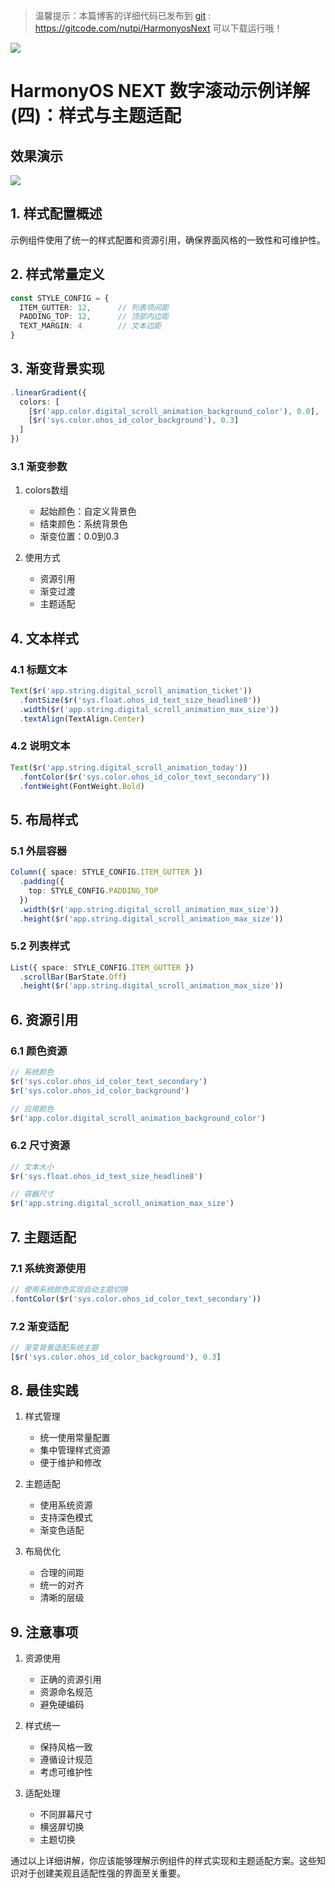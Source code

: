 > 温馨提示：本篇博客的详细代码已发布到 [git](https://gitcode.com/nutpi/HarmonyosNext) : https://gitcode.com/nutpi/HarmonyosNext 可以下载运行哦！

![](https://files.mdnice.com/user/47561/b1930a60-d029-44cd-be46-b19f6fb52846.png)

# HarmonyOS  NEXT 数字滚动示例详解(四)：样式与主题适配
## 效果演示

![](https://files.mdnice.com/user/47561/3c439d97-e02c-4488-be35-fd0735537c95.gif)
## 1. 样式配置概述

示例组件使用了统一的样式配置和资源引用，确保界面风格的一致性和可维护性。

## 2. 样式常量定义

```typescript
const STYLE_CONFIG = {
  ITEM_GUTTER: 12,      // 列表项间距
  PADDING_TOP: 12,      // 顶部内边距
  TEXT_MARGIN: 4        // 文本边距
}
```

## 3. 渐变背景实现

```typescript
.linearGradient({
  colors: [
    [$r('app.color.digital_scroll_animation_background_color'), 0.0],
    [$r('sys.color.ohos_id_color_background'), 0.3]
  ]
})
```

### 3.1 渐变参数

1. colors数组
   - 起始颜色：自定义背景色
   - 结束颜色：系统背景色
   - 渐变位置：0.0到0.3

2. 使用方式
   - 资源引用
   - 渐变过渡
   - 主题适配

## 4. 文本样式

### 4.1 标题文本

```typescript
Text($r('app.string.digital_scroll_animation_ticket'))
  .fontSize($r('sys.float.ohos_id_text_size_headline8'))
  .width($r('app.string.digital_scroll_animation_max_size'))
  .textAlign(TextAlign.Center)
```

### 4.2 说明文本

```typescript
Text($r('app.string.digital_scroll_animation_today'))
  .fontColor($r('sys.color.ohos_id_color_text_secondary'))
  .fontWeight(FontWeight.Bold)
```

## 5. 布局样式

### 5.1 外层容器

```typescript
Column({ space: STYLE_CONFIG.ITEM_GUTTER })
  .padding({
    top: STYLE_CONFIG.PADDING_TOP
  })
  .width($r('app.string.digital_scroll_animation_max_size'))
  .height($r('app.string.digital_scroll_animation_max_size'))
```

### 5.2 列表样式

```typescript
List({ space: STYLE_CONFIG.ITEM_GUTTER })
  .scrollBar(BarState.Off)
  .height($r('app.string.digital_scroll_animation_max_size'))
```

## 6. 资源引用

### 6.1 颜色资源

```typescript
// 系统颜色
$r('sys.color.ohos_id_color_text_secondary')
$r('sys.color.ohos_id_color_background')

// 应用颜色
$r('app.color.digital_scroll_animation_background_color')
```

### 6.2 尺寸资源

```typescript
// 文本大小
$r('sys.float.ohos_id_text_size_headline8')

// 容器尺寸
$r('app.string.digital_scroll_animation_max_size')
```

## 7. 主题适配

### 7.1 系统资源使用

```typescript
// 使用系统颜色实现自动主题切换
.fontColor($r('sys.color.ohos_id_color_text_secondary'))
```

### 7.2 渐变适配

```typescript
// 渐变背景适配系统主题
[$r('sys.color.ohos_id_color_background'), 0.3]
```

## 8. 最佳实践

1. 样式管理
   - 统一使用常量配置
   - 集中管理样式资源
   - 便于维护和修改

2. 主题适配
   - 使用系统资源
   - 支持深色模式
   - 渐变色适配

3. 布局优化
   - 合理的间距
   - 统一的对齐
   - 清晰的层级

## 9. 注意事项

1. 资源使用
   - 正确的资源引用
   - 资源命名规范
   - 避免硬编码

2. 样式统一
   - 保持风格一致
   - 遵循设计规范
   - 考虑可维护性

3. 适配处理
   - 不同屏幕尺寸
   - 横竖屏切换
   - 主题切换

通过以上详细讲解，你应该能够理解示例组件的样式实现和主题适配方案。这些知识对于创建美观且适配性强的界面至关重要。
